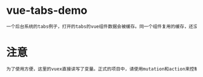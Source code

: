 # vue-tabs-demo

```bash
一个后台系统的tabs例子，打开的tabs的vue组件数据会被缓存。同一个组件复用的缓存，还没有完善，还是需要每次watch ID变化的时候调取数据
```


# 注意

```bash
为了使用方便，这里的vuex直接读写了变量。正式的项目中，请使用mutation和action来控制vuex的值
```